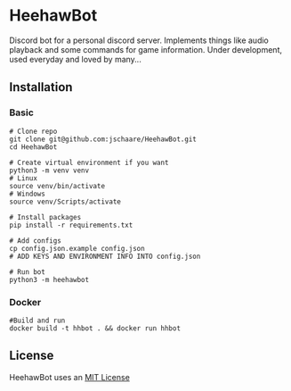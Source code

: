 # HeehawBot

Discord bot for a personal discord server.
Implements things like audio playback and some commands for game information. Under development, used everyday and loved by many...

## Installation

### Basic
```
# Clone repo
git clone git@github.com:jschaare/HeehawBot.git
cd HeehawBot

# Create virtual environment if you want
python3 -m venv venv
# Linux
source venv/bin/activate
# Windows
source venv/Scripts/activate

# Install packages 
pip install -r requirements.txt

# Add configs
cp config.json.example config.json
# ADD KEYS AND ENVIRONMENT INFO INTO config.json

# Run bot
python3 -m heehawbot
```

### Docker
```
#Build and run
docker build -t hhbot . && docker run hhbot
```

## License
HeehawBot uses an [MIT License](LICENSE)